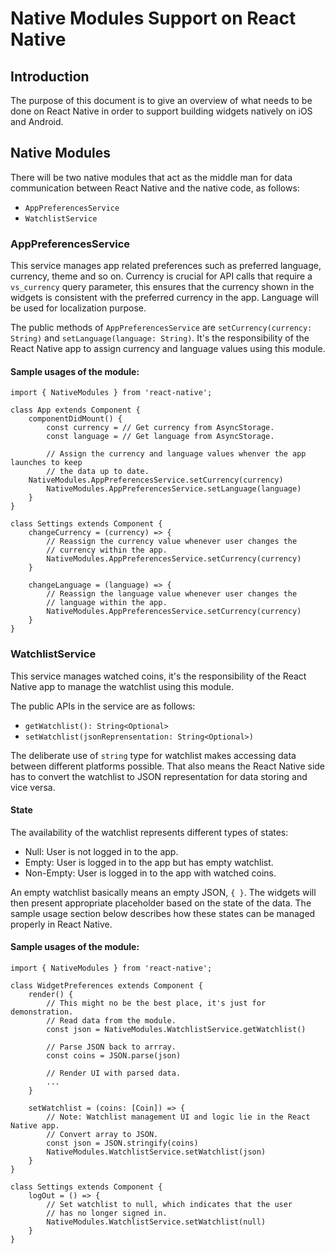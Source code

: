 # Native Modules Support on React Native

## Introduction
The purpose of this document is to give an overview of what needs to be done on React Native in order to support building widgets natively on iOS and Android.

## Native Modules

There will be two native modules that act as the middle man for data communication between React Native and the native code, as follows:
* `AppPreferencesService`
* `WatchlistService`

### AppPreferencesService
This service manages app related preferences such as preferred language, currency, theme and so on. Currency is crucial for API calls that require a `vs_currency` query parameter, this ensures that the currency shown in the widgets is consistent with the preferred currency in the app. Language will be used for localization purpose.

The public methods of `AppPreferencesService` are `setCurrency(currency: String)` and `setLanguage(language: String)`. It's the responsibility of the React Native app to assign currency and language values using this module. 

#### Sample usages of the module:

```
import { NativeModules } from 'react-native';

class App extends Component {
    componentDidMount() {
        const currency = // Get currency from AsyncStorage.
        const language = // Get language from AsyncStorage.
        
        // Assign the currency and language values whenver the app launches to keep
        // the data up to date.
	NativeModules.AppPreferencesService.setCurrency(currency)
        NativeModules.AppPreferencesService.setLanguage(language)
	}
}

class Settings extends Component {
    changeCurrency = (currency) => {
        // Reassign the currency value whenever user changes the 
        // currency within the app.
        NativeModules.AppPreferencesService.setCurrency(currency)
    }
    
    changeLanguage = (language) => {
        // Reassign the language value whenever user changes the 
        // language within the app.
        NativeModules.AppPreferencesService.setCurrency(currency)
    }
}
```

### WatchlistService
This service manages watched coins, it's the responsibility of the React Native app to manage the watchlist using this module.

The public APIs in the service are as  follows:
- `getWatchlist(): String<Optional>`
- `setWatchlist(jsonReprensentation: String<Optional>)`

The deliberate use of `string` type for watchlist makes accessing data between different platforms possible. That also means the React Native side has to convert the watchlist to JSON representation for data storing and vice versa.

#### State
The availability of the watchlist represents different types of states:
- Null: User is not logged in to the app.
- Empty: User is logged in to the app but has empty watchlist.
- Non-Empty: User is logged in to the app with watched coins.

An empty watchlist basically means an empty JSON, `{ }`. The widgets will then present appropriate placeholder based on the state of the data.  The sample usage section below describes how these states can be managed properly in React Native.


#### Sample usages of the module:

```
import { NativeModules } from 'react-native';

class WidgetPreferences extends Component {
    render() {
        // This might no be the best place, it's just for demonstration.
        // Read data from the module.
        const json = NativeModules.WatchlistService.getWatchlist()
        
        // Parse JSON back to arrray.
        const coins = JSON.parse(json)

        // Render UI with parsed data.
        ...
    }

    setWatchlist = (coins: [Coin]) => {
        // Note: Watchlist management UI and logic lie in the React Native app.
        // Convert array to JSON.
        const json = JSON.stringify(coins)
        NativeModules.WatchlistService.setWatchlist(json)
    }
}

class Settings extends Component {
    logOut = () => {
        // Set watchlist to null, which indicates that the user
        // has no longer signed in.
        NativeModules.WatchlistService.setWatchlist(null)
    }
}
```
